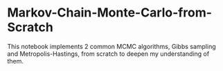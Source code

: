 # Markov-Chain-Monte-Carlo-from-Scratch

This notebook implements 2 common MCMC algorithms, Gibbs sampling and Metropolis-Hastings, from scratch to deepen my understanding of them.
